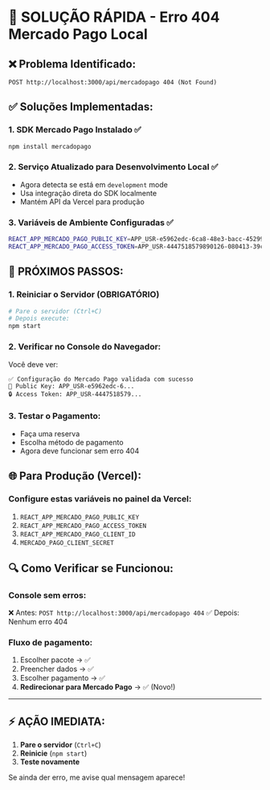 # 🚨 SOLUÇÃO RÁPIDA - Erro 404 Mercado Pago Local

## ❌ **Problema Identificado:**
```
POST http://localhost:3000/api/mercadopago 404 (Not Found)
```

## ✅ **Soluções Implementadas:**

### 1. **SDK Mercado Pago Instalado** ✅
```bash
npm install mercadopago
```

### 2. **Serviço Atualizado para Desenvolvimento Local** ✅
- Agora detecta se está em `development` mode
- Usa integração direta do SDK localmente
- Mantém API da Vercel para produção

### 3. **Variáveis de Ambiente Configuradas** ✅
```bash
REACT_APP_MERCADO_PAGO_PUBLIC_KEY=APP_USR-e5962edc-6ca8-48e3-bacc-452999730020
REACT_APP_MERCADO_PAGO_ACCESS_TOKEN=APP_USR-4447518579890126-080413-39cfac562a66348ab49a7ae14c9a389a-529105206
```

## 🔄 **PRÓXIMOS PASSOS:**

### 1. **Reiniciar o Servidor** (OBRIGATÓRIO)
```bash
# Pare o servidor (Ctrl+C)
# Depois execute:
npm start
```

### 2. **Verificar no Console do Navegador:**
Você deve ver:
```
✅ Configuração do Mercado Pago validada com sucesso
🔑 Public Key: APP_USR-e5962edc-6...
🔒 Access Token: APP_USR-4447518579...
```

### 3. **Testar o Pagamento:**
- Faça uma reserva
- Escolha método de pagamento
- Agora deve funcionar sem erro 404

## 🌐 **Para Produção (Vercel):**

### Configure estas variáveis no painel da Vercel:
1. `REACT_APP_MERCADO_PAGO_PUBLIC_KEY`
2. `REACT_APP_MERCADO_PAGO_ACCESS_TOKEN` 
3. `REACT_APP_MERCADO_PAGO_CLIENT_ID`
4. `MERCADO_PAGO_CLIENT_SECRET`

## 🔍 **Como Verificar se Funcionou:**

### Console sem erros:
❌ Antes: `POST http://localhost:3000/api/mercadopago 404`
✅ Depois: Nenhum erro 404

### Fluxo de pagamento:
1. Escolher pacote → ✅ 
2. Preencher dados → ✅
3. Escolher pagamento → ✅
4. **Redirecionar para Mercado Pago** → ✅ (Novo!)

---

## ⚡ **AÇÃO IMEDIATA:**
1. **Pare o servidor** (`Ctrl+C`)
2. **Reinicie** (`npm start`) 
3. **Teste novamente**

Se ainda der erro, me avise qual mensagem aparece!
